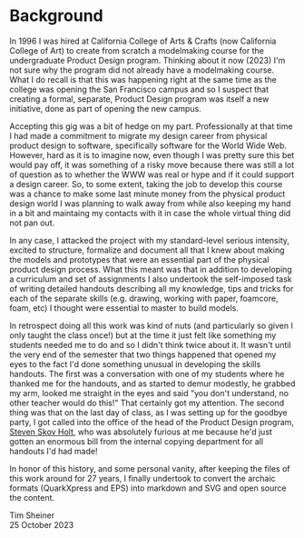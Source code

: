 # Background

In 1996 I was hired at California College of Arts & Crafts (now California College of Art) to create from scratch a modelmaking course for the undergraduate Product Design program. Thinking about it now (2023) I'm not sure why the program did not already have a modelmaking course. What I do recall is that this was happening right at the same time as the college was opening the San Francisco campus and so I suspect that creating a formal, separate, Product Design program was itself a new initiative, done as part of opening the new campus.

Accepting this gig was a bit of hedge on my part. Professionally at that time I had made a commitment to migrate my design career from physical product design to software, specifically software for the World Wide Web. However, hard as it is to imagine now, even though I was pretty sure this bet would pay off, it was something of a risky move because there was still a lot of question as to whether the WWW was real or hype and if it could support a design career. So, to some extent, taking the job to develop this course was a chance to make some last minute money from the physical product design world I was planning to walk away from while also keeping my hand in a bit and maintaing my contacts with it in case the whole virtual thing did not pan out.

In any case, I attacked the project with my standard-level serious intensity, excited to structure, formalize and document all that I knew about making the models and prototypes that were an essential part of the physical product design process. What this meant was that in addition to developing a curriculum and set of assignments I also undertook the self-imposed task of writing detailed handouts describing all my knowledge, tips and tricks for each of the separate skills (e.g. drawing, working with paper, foamcore, foam, etc) I thought were essential to master to build models. 

In retrospect doing all this work was kind of nuts (and particularly so given I only taught the class once!) but at the time it just felt like something my students needed me to do and so I didn't think twice about it. It wasn't until the very end of the semester that two things happened that opened my eyes to the fact I'd done something unusual in developing the skills handouts. The first was a conversation with one of my students where he thanked me for the handouts, and as started to demur modestly, he grabbed my arm, looked me straight in the eyes and said "you don't understand, no other teacher would do this!" That certainly got my attention. The second thing was that on the last day of class, as I was setting up for the goodbye party, I got called into the office of the head of the Product Design program, [Steven Skov Holt](https://en.wikipedia.org/wiki/Steven_Skov_Holt), who was absolutely furious at me because he'd just gotten an enormous bill from the internal copying department for all handouts I'd had made!

In honor of this history, and some personal vanity, after keeping the files of this work around for 27 years, I finally undertook to convert the archaic formats (QuarkXpress and EPS) into markdown and SVG and open source the content.

Tim Sheiner  
25 October 2023





